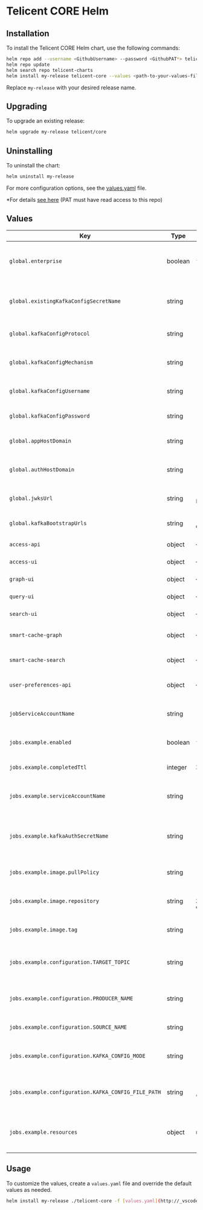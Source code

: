 # Telicent CORE Helm

## Installation

To install the Telicent CORE Helm chart, use the following commands:

```sh
helm repo add --username <GithubUsername> --password <GithubPAT*> telicent-core-charts 'https://raw.githubusercontent.com/Telicent-io/telicent-core-charts/gh-pages'
helm repo update
helm search repo telicent-charts
helm install my-release telicent-core --values <path-to-your-values-file.yaml>
```

Replace `my-release` with your desired release name.

## Upgrading

To upgrade an existing release:

```sh
helm upgrade my-release telicent/core
```

## Uninstalling

To uninstall the chart:

```sh
helm uninstall my-release
```

For more configuration options, see the [values.yaml](./values.yaml) file.

\*For details [see here](https://docs.github.com/en/authentication/keeping-your-account-and-data-secure/managing-your-personal-access-tokens) (PAT must have read access to this repo)

## Values

| Key                                   | Type     | Default Value                                           | Description                                                                 |
|---------------------------------------|----------|-------------------------------------------------------|-----------------------------------------------------------------------------|
| `global.enterprise`                   | boolean  | `false`                                               | Indicates if the deployment is for the enterprise version.                  |
| `global.existingKafkaConfigSecretName` | string  | `""`                                                  | Name of an existing secret containing Kafka configuration.                  |
| `global.kafkaConfigProtocol`          | string   | `"SASL_SSL"`                                          | Protocol used for Kafka communication.                                      |
| `global.kafkaConfigMechanism`         | string   | `"SCRAM-SHA-512"`                                     | SASL mechanism used for Kafka authentication.                               |
| `global.kafkaConfigUsername`          | string   | `"your.kafka.username.here"`                          | Username for Kafka authentication.                                          |
| `global.kafkaConfigPassword`          | string   | `"your.kafka.password.here"`                          | Password for Kafka authentication.                                          |
| `global.appHostDomain`                | string   | `"apps.yourdomain.com"`                               | Domain for the Telicent applications.                                       |
| `global.authHostDomain`               | string   | `"auth.yourdomain.com"`                               | Domain for the Telicent authentication service.                             |
| `global.jwksUrl`                      | string   | `"https://yourdomain.com/.well-known/jwks.json"`      | URL for the JSON Web Key Set (JWKS).                                        |
| `global.kafkaBootstrapUrls`           | string   | `"kafka-kafka-bootstrap.kafka-dev.svc.cluster.local:9092"` | List of Kafka bootstrap URLs.         
| `access-api`                 | object  | {}     | [See access-api README](./charts/telicent-core/charts/access-api/README.md)|
| `access-ui`                  | object  | {}     | [See access-ui README](./charts/telicent-core/charts/access-ui/README.md)  |
| `graph-ui`                   | object  | {}     | [See graph-ui README](./charts/telicent-core/charts/graph-ui/README.md)    |
| `query-ui`                   | object  | {}     | [See query-ui README](./charts/telicent-core/charts/query-ui/README.md)    |
| `search-ui`                  | object  | {}     | [See search-ui README](./charts/telicent-core/charts/search-ui/README.md)  |
| `smart-cache-graph`          | object  | {}     | [See smart-cache-graph README](./charts/telicent-core/charts/smart-cache-graph/README.md)|
| `smart-cache-search`          | object  | {}     | [See smart-cache-search README](./charts/telicent-core/charts/smart-cache-search/README.md)|
| `user-preferences-api`          | object  | {}     | [See user-preferences-api README](./charts/telicent-core/charts/user-preferences-api/README.md)|                                     |
| `jobServiceAccountName`               | string   | `"producers"`                                         | Service account used for running jobs in Kubernetes.                        |
| `jobs.example.enabled`           | boolean  | `false`                                               | Flag to enable or disable the example job.                             |
| `jobs.example.completedTtl`      | integer  | `30`                                                  | Time-to-live for completed example jobs.                               |
| `jobs.example.serviceAccountName` | string  | `"producers"`                                         | Service account name for the example job.                              |
| `jobs.example.kafkaAuthSecretName` | string  | `"kafka-auth-config"`                                 | Name of the secret containing Kafka authentication configuration.           |
| `jobs.example.image.pullPolicy`  | string   | `"IfNotPresent"`                                      | Image pull policy for the example job.                                 |
| `jobs.example.image.repository`  | string   | `"098669589541.dkr.ecr.eu-west-2.amazonaws.com/telicent-ies-ontology-producer"` | Docker repository for the example job image.                          |
| `jobs.example.image.tag`         | string   | `"0.2.0"`                                             | Image tag for the example job.                                         |
| `jobs.example.configuration.TARGET_TOPIC` | string | `"ontology"`                                          | Kafka topic to which the example job will produce messages.            |
| `jobs.example.configuration.PRODUCER_NAME` | string | `"ies-ontology-producer"`                            | Name of the producer for the example job.                              |
| `jobs.example.configuration.SOURCE_NAME` | string | `"ies-ontology"`                                      | Name of the source for the example job.                                |
| `jobs.example.configuration.KAFKA_CONFIG_MODE` | string | `"toml"`                                             | Kafka configuration mode for the example job.                          |
| `jobs.example.configuration.KAFKA_CONFIG_FILE_PATH` | string | `"/app/config/kafka-auth/kafka-config.toml"`         | Path to the Kafka configuration file for the example job.              |
| `jobs.example.resources`         | object   | `null`                                                | Resource requests and limits for the example job container.            |

## Usage

To customize the values, create a `values.yaml` file and override the default values as needed.

```bash
helm install my-release ./telicent-core -f [values.yaml](http://_vscodecontentref_/1)